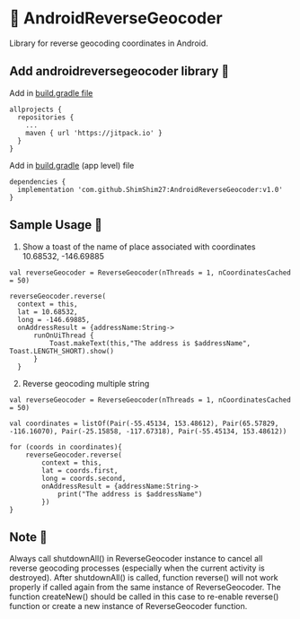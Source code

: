 # 📍 AndroidReverseGeocoder
Library for reverse geocoding coordinates in Android. <br/>

## Add androidreversegeocoder library 📙
Add in [build.gradle file](https://github.com/ShimShim27/AndroidReverseGeocoder/blob/master/build.gradle)
```
allprojects {
  repositories {
    ...
    maven { url 'https://jitpack.io' }
  }
}
```
Add in [build.gradle](https://github.com/ShimShim27/AndroidReverseGeocoder/blob/master/app/build.gradle) (app level) file
```
dependencies {
  implementation 'com.github.ShimShim27:AndroidReverseGeocoder:v1.0'
}
```

## Sample Usage 🧞
1. Show a toast of the name of place associated with coordinates 10.68532, -146.69885
```
val reverseGeocoder = ReverseGeocoder(nThreads = 1, nCoordinatesCached = 50)

reverseGeocoder.reverse(
  context = this,
  lat = 10.68532,
  long = -146.69885,
  onAddressResult = {addressName:String->
      runOnUiThread {
          Toast.makeText(this,"The address is $addressName", Toast.LENGTH_SHORT).show()
      }
  }
```
2. Reverse geocoding multiple string

```
val reverseGeocoder = ReverseGeocoder(nThreads = 1, nCoordinatesCached = 50)
        
val coordinates = listOf(Pair(-55.45134, 153.48612), Pair(65.57829, -116.16070), Pair(-25.15858, -117.67318), Pair(-55.45134, 153.48612))

for (coords in coordinates){
    reverseGeocoder.reverse(
        context = this,
        lat = coords.first,
        long = coords.second,
        onAddressResult = {addressName:String->
            print("The address is $addressName")
        })
}
```

## Note 🤫
Always call shutdownAll() in ReverseGeocoder instance to cancel all reverse geocoding processes (especially when the current activity is destroyed). 
After shutdownAll() is called, function reverse() will not work properly if called again from the same instance of ReverseGeocoder. 
The function createNew() should be called in this case to re-enable reverse() function or create a new instance of ReverseGeocoder function.

